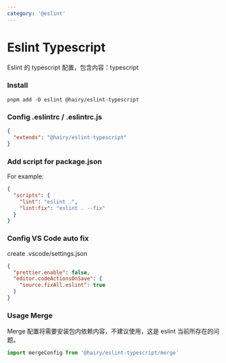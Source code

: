 ```yaml
---
category: '@eslint'
---
```


# Eslint Typescript

Eslint 的 typescript 配置，包含内容：typescript

### Install

```
pnpm add -D eslint @hairy/eslint-typescript
```

### Config .eslintrc / .eslintrc.js

```json
{
  "extends": "@hairy/eslint-typescript"
}
```

### Add script for package.json

For example:
```json
{
  "scripts": {
    "lint": "eslint .",
    "lint:fix": "eslint . --fix"
  }
}
```

### Config VS Code auto fix

create .vscode/settings.json

```json
{
  "prettier.enable": false,
  "editor.codeActionsOnSave": {
    "source.fixAll.eslint": true
  }
}
```

### Usage Merge

Merge 配置将需要安装包内依赖内容，不建议使用，这是 eslint 当前所存在的问题。

```js
import mergeConfig from '@hairy/eslint-typescript/merge'
```